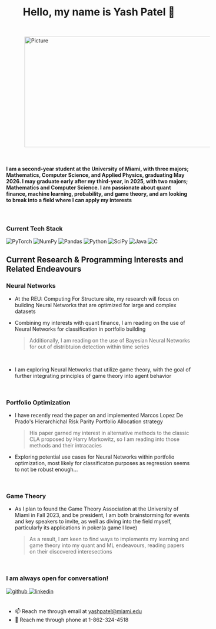 <div align="center"> <h1 style="text-align: center;"> Hello, my name is Yash Patel 👋  </h1>  </div>



<img src="https://github-readme-stats.vercel.app/api?username=yyashhp&show_icons=true&include_all_commits=true" 
        alt="Picture" 
        width="1000" 
        height="300" 
        style="display: block; margin: 50 " />
 

<h4> I am a second-year student at the University of Miami, with three majors; Mathematics, Computer Science, and Applied Physics, graduating May 2026. I may graduate early after my third-year, in 2025, with two majors; Mathematics and Computer Science. I am passionate about quant finance, machine learning, probability, and game theory, and am looking to break into a field where I can apply my interests
  </h4>
<br/>



<h3><p align="left">
Current Tech Stack 
</p> </h3>
<p align="center">

![PyTorch](https://img.shields.io/badge/PyTorch-%23EE4C2C.svg?style=for-the-badge&logo=PyTorch&logoColor=white) ![NumPy](https://img.shields.io/badge/numpy-%23013243.svg?style=for-the-badge&logo=numpy&logoColor=white) ![Pandas](https://img.shields.io/badge/pandas-%23150458.svg?style=for-the-badge&logo=pandas&logoColor=white) ![Python](https://img.shields.io/badge/python-3670A0?style=for-the-badge&logo=python&logoColor=ffdd54) ![SciPy](https://img.shields.io/badge/SciPy-%230C55A5.svg?style=for-the-badge&logo=scipy&logoColor=%white) ![Java](https://img.shields.io/badge/java-%23ED8B00.svg?style=for-the-badge&logo=openjdk&logoColor=white) ![C](https://img.shields.io/badge/c-%2300599C.svg?style=for-the-badge&logo=c&logoColor=white)

</p>
<h2> Current Research & Programming Interests and Related Endeavours
  </h2>
<h3> Neural Networks </h3>

* At the REU: Computing For Structure site, my research will focus on building Neural Networks that are optimized for large and complex datasets

* Combining my interests with quant finance, I am reading on the use of Neural Networks for classification in portfolio building
  >Additionally, I am reading on the use of Bayesian Neural Networks for out of distribtuion detection within time series

<br/>

* I am exploring Neural Networks that utilize game theory, with the goal of further integrating principles of game theory into agent behavior

<br/>
<h3> Portfolio Optimization </h3>


* I have recently read the paper on and implemented Marcos Lopez De Prado's Hierarchichal Risk Parity Portfolio Allocation strategy
  >His paper garned my interest in alternative methods to the classic CLA proposed by Harry Markowitz, so I am reading into those methods and their intracacies

* Exploring potential use cases for Neural Networks within portfolio optimization, most likely for classificaton purposes as regression seems to not be robust enough...

<br/> 
<h3> Game Theory </h3>

* As I plan to found the Game Theory Association at the University of Miami in Fall 2023, and be president, I am both brainstorming for events and key speakers to invite, as well as diving into the field myself, particularly its applications in poker(a game I love)
  >As a result, I am keen to find ways to implements my learning and game theory into my quant and ML endeavours, reading papers on their discovered interesections

<br/>

<h3> I am always open for conversation! </h3>

<div align="left">
<a href="https://github.com/yyashhp" target="_blank">
<img src=https://img.shields.io/badge/github-%2324292e.svg?&style=for-the-badge&logo=github&logoColor=white alt=github style="margin-bottom: 5px;" />
</a>
<a href="https://linkedin.com/in/yash---patel" target="_blank">
<img src=https://img.shields.io/badge/linkedin-%231E77B5.svg?&style=for-the-badge&logo=linkedin&logoColor=white alt=linkedin style="margin-bottom: 5px;" />
</a>  
</div>  
<br/>

* 📫 Reach me through email at yashpatel@miami.edu
* 📱 Reach me through phone at 1-862-324-4518









<!---
yyashhp/yyashhp is a ✨ special ✨ repository because its `README.md` (this file) appears on your GitHub profile.
You can click the Preview link to take a look at your changes.
--->
